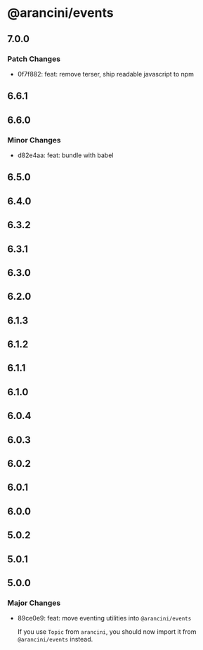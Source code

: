 # @arancini/events

## 7.0.0

### Patch Changes

- 0f7f882: feat: remove terser, ship readable javascript to npm

## 6.6.1

## 6.6.0

### Minor Changes

- d82e4aa: feat: bundle with babel

## 6.5.0

## 6.4.0

## 6.3.2

## 6.3.1

## 6.3.0

## 6.2.0

## 6.1.3

## 6.1.2

## 6.1.1

## 6.1.0

## 6.0.4

## 6.0.3

## 6.0.2

## 6.0.1

## 6.0.0

## 5.0.2

## 5.0.1

## 5.0.0

### Major Changes

- 89ce0e9: feat: move eventing utilities into `@arancini/events`

  If you use `Topic` from `arancini`, you should now import it from `@arancini/events` instead.
